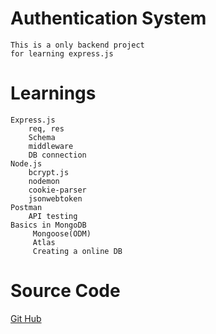 # Authentication System
    This is a only backend project 
    for learning express.js
# Learnings
    Express.js
        req, res
        Schema
        middleware 
        DB connection
    Node.js
        bcrypt.js
        nodemon
        cookie-parser
        jsonwebtoken
    Postman
        API testing 
    Basics in MongoDB  
         Mongoose(ODM)
         Atlas
         Creating a online DB
# Source Code
[Git Hub](https://github.com/pramodreddypandiri/FRSTBKND)          
    